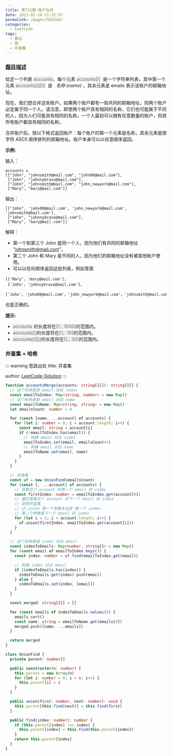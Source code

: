 ```yaml
---
title: 第721题-账户合并
date: 2021-01-19 21:32:57
permalink: /pages/5653a4/
categories:
  - LeetCode
tags:
  - 算法
  - 图
  - 并查集
---
```


### [题目描述](https://leetcode-cn.com/problems/accounts-merge/solution/)

给定一个列表 <span style="background: #eee; color: #666;">accounts</span>，每个元素 <span style="background: #eee; color: #666;">accounts[i]</span>  是一个字符串列表，其中第一个元素 <span style="background: #eee; color: #666;">accounts[i][0]</span>  是   _名称 (name)_ ，其余元素是 emails 表示该账户的邮箱地址。

现在，我们想合并这些账户。如果两个账户都有一些共同的邮箱地址，则两个账户必定属于同一个人。请注意，即使两个账户具有相同的名称，它们也可能属于不同的人，因为人们可能具有相同的名称。一个人最初可以拥有任意数量的账户，但其所有账户都具有相同的名称。

合并账户后，按以下格式返回账户：每个账户的第一个元素是名称，其余元素是按字符 ASCII 顺序排列的邮箱地址。账户本身可以以任意顺序返回。

<!-- more -->

**示例:**

输入：

```
accounts =
[["John", "johnsmith@mail.com", "john00@mail.com"],
 ["John", "johnnybravo@mail.com"],
 ["John", "johnsmith@mail.com", "john_newyork@mail.com"],
 ["Mary", "mary@mail.com"]]
```

输出：

```
[["John", 'john00@mail.com', 'john_newyork@mail.com', 'johnsmith@mail.com'],
 ["John", "johnnybravo@mail.com"],
 ["Mary", "mary@mail.com"]]
```

解释：

- 第一个和第三个 John 是同一个人，因为他们有共同的邮箱地址 "johnsmith@mail.com"。
- 第二个 John 和 Mary 是不同的人，因为他们的邮箱地址没有被其他帐户使用。
- 可以以任何顺序返回这些列表，例如答案

```
[['Mary'，'mary@mail.com']，
 ['John'，'johnnybravo@mail.com']，
 ['John'，'john00@mail.com'，'john_newyork@mail.com'，'johnsmith@mail.com']]
```

也是正确的。

**提示:**

- <span style="background: #eee; color: #666;">accounts</span> 的长度将在<span style="background: #eee; color: #666;">[1，1000]</span>的范围内。
- <span style="background: #eee; color: #666;">accounts[i]</span>的长度将在<span style="background: #eee; color: #666;">[1，10]</span>的范围内。
- <span style="background: #eee; color: #666;">accounts[i][j]</span>的长度将在<span style="background: #eee; color: #666;">[1，30]</span>的范围内。

### 并查集 + 哈希

::: warning 思路出处
title: 并查集

author: [LeetCode-Solution](https://leetcode-cn.com/problems/accounts-merge/solution/zhang-hu-he-bing-by-leetcode-solution-3dyq/)
:::

```TypeScript
function accountsMerge(accounts: string[][]): string[][] {
  // 这个哈希表是 email 对应 index
  const emailToIndex: Map<string, number> = new Map()
  // 这个哈希表是 email 对应 name
  const emailToName: Map<string, string> = new Map()
  let emailsCount: number = 0

  for (const [name, ...account] of accounts) {
    for (let i: number = 0; i < account.length; i++) {
      const email: string = account[i]
      if (!emailToIndex.has(email)) {
        // 构建 email 对应 index
        emailToIndex.set(email, emailsCount++)
        // 构建 email 对应 name
        emailToName.set(email, name)
      }
    }
  }

  // 并查集
  const uf = new UnionFind(emailsCount)
  for (const [, ...account] of accounts) {
    // 获取这个 account 的第一个 email 的 index
    const firstIndex: number = emailToIndex.get(account[0])
    // 遍历查看这个 account 的下一个 email 的 index
    // 使用并查集
    // uf.union 第一个参数永远是 第一个 index;
    // 第二个参数是下一个 email 的 index
    for (let i = 1; i < account.length; i++) {
      uf.union(firstIndex, emailToIndex.get(account[i]))
    }
  }

  // 这个哈希表是 index 对应 email
  const indexToEmails: Map<number, string[]> = new Map()
  for (const email of emailToIndex.keys()) {
    const index: number = uf.find(emailToIndex.get(email))

    // 构建 index 对应 email
    if (indexToEmails.has(index)) {
      indexToEmails.get(index).push(email)
    } else {
      indexToEmails.set(index, [email])
    }
  }

  const merged: string[][] = []

  for (const emails of indexToEmails.values()) {
    emails.sort()
    const name: string = emailToName.get(emails[0])
    merged.push([name, ...emails])
  }

  return merged
}

class UnionFind {
  private parent: number[]

  public constructor(n: number) {
    this.parent = new Array(n)
    for (let i: number = 0; i < n; i++) {
      this.parent[i] = i
    }
  }

  public union(first: number, next: number): void {
    this.parent[this.find(next)] = this.find(first)
  }

  public find(index: number): number {
    if (this.parent[index] !== index) {
      this.parent[index] = this.find(this.parent[index])
    }
    return this.parent[index]
  }
}
```
